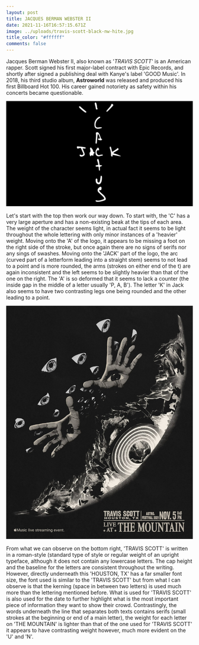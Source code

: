 ```yaml
---
layout: post
title: JACQUES BERMAN WEBSTER II
date: 2021-11-16T16:57:15.671Z
image: ../uploads/travis-scott-black-nw-hite.jpg
title_color: "#ffffff"
comments: false
---
```

Jacques Berman Webster II, also known as '*TRAVIS SCOTT*' is an American rapper. Scott signed his first major-label contract with Epic Records, and shortly after signed a publishing deal with Kanye's label 'GOOD Music'. In 2018, his third studio album, **Astroworld** was released and produced his first Billboard Hot 100. His career gained notoriety as safety within his concerts became questionable.

![One of many Alias' that Travis Scott uses.](../uploads/cactus-jack-symbol.png "'CACTUS JACK'")

Let's start with the top then work our way down. To start with, the 'C' has a very large aperture and has a non-existing beak at the tips of each area. The weight of the character seems light, in actual fact it seems to be light throughout the whole lettering with only minor instances of a 'heavier' weight. Moving onto the 'A' of the logo, it appears to be missing a foot on the right side of the stroke, but once again there are no signs of serifs nor any sings of swashes. Moving onto the 'JACK' part of the logo, the arc (curved part of a letterform leading into a straight stem) seems to not lead to a point and is more rounded, the arms (strokes on either end of the t) are again inconsistent and the left seems to be slightly heavier than that of the one on the right. The 'A' is so deformed that it seems to lack a counter (the inside gap in the middle of a letter usually 'P, A, B'). The letter 'K' in Jack also seems to have two contrasting legs one being rounded and the other leading to a point.

![A poster for one of Travis Scott's concerts.](../uploads/travis-scott.jpg)

From what we can observe on the bottom right, 'TRAVIS SCOTT' is written in a roman-style (standard type of style or regular weight of an upright typeface, although it does not contain any lowercase letters. The cap height and the baseline for the letters are consistent throughout the writing. However, directly underneath this 'HOUSTON, TX' has a far smaller font size, the font used is similar to the 'TRAVIS SCOTT' but from what I can observe is that the kerning (space in between two letters) is used much more than the lettering mentioned before. What is used for 'TRAVIS SCOTT' is also used for the date to further highlight what is the most important piece of information they want to show their crowd. Contrastingly, the words underneath the line that separates both texts contains serifs (small strokes at the beginning or end of a main letter), the weight for each letter on 'THE MOUNTAIN' is lighter than that of the one used for 'TRAVIS SCOTT' it appears to have contrasting weight however, much more evident on the 'U' and 'N'.